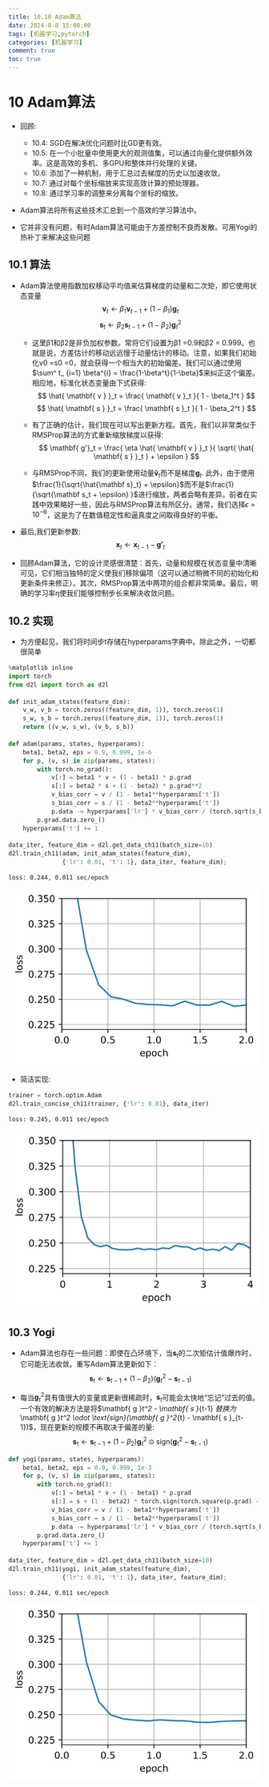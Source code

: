 ```yaml
---
title: 10.10 Adam算法
date: 2024-8-8 15:00:00
tags: [机器学习,pytorch]
categories: [机器学习]
comment: true
toc: true
---
```

#  
<!--more-->
# 10 Adam算法

- 回顾:
    - 10.4: SGD在解决优化问题时比GD更有效。
    - 10.5: 在一个小批量中使用更大的观测值集，可以通过向量化提供额外效率。这是高效的多机、多GPU和整体并行处理的关键。
    - 10.6: 添加了一种机制，用于汇总过去梯度的历史以加速收敛。
    - 10.7: 通过对每个坐标缩放来实现高效计算的预处理器。
    - 10.8: 通过学习率的调整来分离每个坐标的缩放。

- Adam算法将所有这些技术汇总到一个高效的学习算法中。

- 它并非没有问题，有时Adam算法可能由于方差控制不良而发散。可用Yogi的热补丁来解决这些问题

## 10.1 算法

- Adam算法使用指数加权移动平均值来估算梯度的动量和二次矩，即它使用状态变量
    $$ \mathbf{ v }_t \leftarrow \beta_1 \mathbf{ v }_{t-1} + (1-\beta_1) \mathbf{ g }_t $$
    $$ \mathbf{ s }_t \leftarrow \beta_2 \mathbf{ s }_{t-1} + (1-\beta_2) \mathbf{ g }_t^2 $$

    - 这里β1和β2是非负加权参数。常将它们设置为β1 =0.9和β2 = 0.999。也就是说，方差估计的移动远远慢于动量估计的移动。注意，如果我们初始化v0 =s0 =0，就会获得一个相当大的初始偏差。我们可以通过使用$\sum^ t_ {i=1} \beta^{i} = \frac{1-\beta^t}{1-\beta}$来纠正这个偏差。相应地，标准化状态变量由下式获得:
        $$ \hat{ \mathbf{ v } }_t = \frac{ \mathbf{ v }_t }{ 1 - \beta_1^t } $$
        $$ \hat{ \mathbf{ s } }_t = \frac{ \mathbf{ s }_t }{ 1 - \beta_2^t } $$
    
    - 有了正确的估计，我们现在可以写出更新方程。首先，我们以非常类似于RMSProp算法的方式重新缩放梯度以获得:
        $$ \mathbf{ g'}_t = \frac{ \eta \hat{ \mathbf{ v } }_t }{ \sqrt{ \hat{ \mathbf{ s } }_t } + \epsilon } $$

    - 与RMSProp不同，我们的更新使用动量$\mathbf{\hat{ v }}_t$而不是梯度$\mathbf g_t$. 此外，由于使用$\frac{1}{\sqrt{\hat{\mathbf s}_t} + \epsilon}$而不是$\frac{1}{\sqrt{\mathbf s_t + \epsilon} }$进行缩放，两者会略有差异。前者在实践中效果略好一些，因此与RMSProp算法有所区分。通常，我们选择$\epsilon=10^ {−6}$，这是为了在数值稳定性和逼真度之间取得良好的平衡。

- 最后,我们更新参数:
    $$ \mathbf{ x }_t \leftarrow \mathbf{ x }_{t-1} - \mathbf{ g'}_t $$

- 回顾Adam算法，它的设计灵感很清楚：首先，动量和规模在状态变量中清晰可见，它们相当独特的定义使我们移除偏项（这可以通过稍微不同的初始化和更新条件来修正）。其次，RMSProp算法中两项的组合都非常简单。最后，明确的学习率η使我们能够控制步长来解决收敛问题。

## 10.2 实现

- 为方便起见，我们将时间步t存储在hyperparams字典中。除此之外，一切都很简单


```python
%matplotlib inline
import torch
from d2l import torch as d2l

def init_adam_states(feature_dim):
    v_w, v_b = torch.zeros((feature_dim, 1)), torch.zeros(1)
    s_w, s_b = torch.zeros((feature_dim, 1)), torch.zeros(1)
    return ((v_w, s_w), (v_b, s_b))

def adam(params, states, hyperparams):
    beta1, beta2, eps = 0.9, 0.999, 1e-6
    for p, (v, s) in zip(params, states):
        with torch.no_grad():
            v[:] = beta1 * v + (1 - beta1) * p.grad
            s[:] = beta2 * s + (1 - beta2) * p.grad**2
            v_bias_corr = v / (1 - beta1**hyperparams['t'])
            s_bias_corr = s / (1 - beta2**hyperparams['t'])
            p.data -= hyperparams['lr'] * v_bias_corr / (torch.sqrt(s_bias_corr) + eps)
        p.grad.data.zero_()
    hyperparams['t'] += 1

data_iter, feature_dim = d2l.get_data_ch11(batch_size=10)
d2l.train_ch11(adam, init_adam_states(feature_dim),
               {'lr': 0.01, 't': 1}, data_iter, feature_dim);
```

    loss: 0.244, 0.011 sec/epoch
    


    
![svg](img/deeplearning/code/pytorch/10_optimize/10_Adam_files/10_Adam_1_1.svg)
    


- 简洁实现:


```python
trainer = torch.optim.Adam
d2l.train_concise_ch11(trainer, {'lr': 0.01}, data_iter)
```

    loss: 0.245, 0.011 sec/epoch
    


    
![svg](img/deeplearning/code/pytorch/10_optimize/10_Adam_files/10_Adam_3_1.svg)
    


## 10.3 Yogi

- Adam算法也存在一些问题：即使在凸环境下，当$\mathbf{ s }_t$的二次矩估计值爆炸时，它可能无法收敛。重写Adam算法更新如下：
    $$ \mathbf{ s }_ t \leftarrow \mathbf{ s }_{t-1} + (1-\beta_2) (\mathbf{ g }_t^2 - \mathbf{ s }_{t-1}) $$

- 每当$\mathbf{g}^2_t$具有值很大的变量或更新很稀疏时，$\mathbf{s}_t$可能会太快地“忘记”过去的值。一个有效的解决方法是将$\mathbf{ g }_t^2 - \mathbf{ s }_{t-1} $替换为$\mathbf{ g }_t^2 \odot \text{sign}(\mathbf{ g }^2_{t} - \mathbf{ s }_{t-1})$，现在更新的规模不再取决于偏差的量:
    $$ \mathbf{ s }_ t \leftarrow \mathbf{ s }_{t-1} + (1-\beta_2) \mathbf{ g }_t^2 \odot \text{sign}(\mathbf{ g }^2_{t} - \mathbf{ s }_{t-1}) $$


```python
def yogi(params, states, hyperparams):
    beta1, beta2, eps = 0.9, 0.999, 1e-3
    for p, (v, s) in zip(params, states):
        with torch.no_grad():
            v[:] = beta1 * v + (1 - beta1) * p.grad
            s[:] = s + (1 - beta2) * torch.sign(torch.square(p.grad) - s)* torch.square(p.grad)
            v_bias_corr = v / (1 - beta1**hyperparams['t'])
            s_bias_corr = s / (1 - beta2**hyperparams['t'])
            p.data -= hyperparams['lr'] * v_bias_corr / (torch.sqrt(s_bias_corr) + eps)
        p.grad.data.zero_()
    hyperparams['t'] += 1

data_iter, feature_dim = d2l.get_data_ch11(batch_size=10)
d2l.train_ch11(yogi, init_adam_states(feature_dim),
               {'lr': 0.01, 't': 1}, data_iter, feature_dim);
```

    loss: 0.244, 0.011 sec/epoch
    


    
![svg](img/deeplearning/code/pytorch/10_optimize/10_Adam_files/10_Adam_5_1.svg)
    

